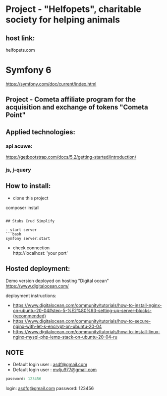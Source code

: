 # Project - "Helfopets", charitable society for helping animals

## host link:
helfopets.com

# Symfony 6
https://symfony.com/doc/current/index.html   
## Project - Cometa affiliate program for the acquisition and exchange of tokens "Cometa Point"

## Applied technologies:
### api acuwe:
https://getbootstrap.com/docs/5.2/getting-started/introduction/
### js, j-query

## How to install:
- clone this project

composer install
```

## Stubs Crud Simplify

- start server
```bash
symfony server:start
```

- check connection <br>
http://localhost: 'your port'

## Hosted deployment:
Demo version deployed on hosting "Digital ocean"  https://www.digitalocean.com/

deployment instructions:
- https://www.digitalocean.com/community/tutorials/how-to-install-nginx-on-ubuntu-20-04#step-5-%E2%80%93-setting-up-server-blocks-(recommended)
- https://www.digitalocean.com/community/tutorials/how-to-secure-nginx-with-let-s-encrypt-on-ubuntu-20-04
- https://www.digitalocean.com/community/tutorials/how-to-install-linux-nginx-mysql-php-lemp-stack-on-ubuntu-20-04-ru


## NOTE

- Default login user : asdf@gmail.com<br>
- Default login user : mvlju977@gmail.com<br>
```php
password: 123456
```

login: asdfg@gmail.com
password: 123456
